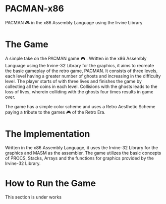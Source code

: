 # PACMAN-x86
PACMAN 🎮 in the x86 Assembly Language using the Irvine Library

# The Game
A simple take on the PACMAN game 🎮 . Written in the x86 Assembly Language using the Irvine-32 Library for the graphics, it aims to recreate the basic gameplay of the retro game, PACMAN. 
It consists of three levels, each level having a greater number of ghosts and increasing in the difficulty level. The player starts of with three lives and finishes the game by collecting all the coins in each level. Collisions with the ghosts leads to the loss of lives, wherein colliding with the ghosts four times results in game over. 


The game has a simple color scheme and uses a Retro Aesthetic Scheme paying a tribute to the games 🎮 of the Retro Era. 

# The Implementation
Written in the x86 Assembly Language, it uses the Irvine-32 Library for the graphics and MASM as the assembler. The game utilizes the basic concepts of PROCS, Stacks, Arrays and the functions for graphics provided by the Irvine-32 Library.   

# How to Run the Game
This section is under works

